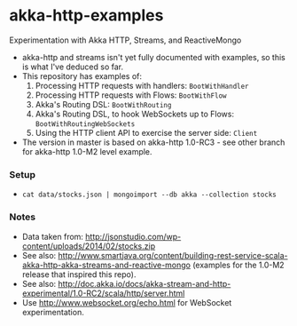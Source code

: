 # akka-http-examples
Experimentation with Akka HTTP, Streams, and ReactiveMongo

* akka-http and streams isn't yet fully documented with examples, so this is what I've deduced so far.
* This repository has examples of:
	1. Processing HTTP requests with handlers: ```BootWithHandler```
	2. Processing HTTP requests with Flows: ```BootWithFlow```
	3. Akka's Routing DSL: ```BootWithRouting```
	4. Akka's Routing DSL, to hook WebSockets up to Flows: ```BootWithRoutingWebSockets```
	5. Using the HTTP client API to exercise the server side: ```Client``` 
* The version in master is based on akka-http 1.0-RC3 - see other branch for akka-http 1.0-M2 level example.

### Setup
* ```cat data/stocks.json | mongoimport --db akka --collection stocks```

### Notes
* Data taken from: http://jsonstudio.com/wp-content/uploads/2014/02/stocks.zip
* See also: http://www.smartjava.org/content/building-rest-service-scala-akka-http-akka-streams-and-reactive-mongo (examples for the 1.0-M2 release that inspired this repo). 
* See also: http://doc.akka.io/docs/akka-stream-and-http-experimental/1.0-RC2/scala/http/server.html
* Use http://www.websocket.org/echo.html for WebSocket experimentation.
